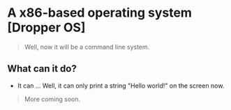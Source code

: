 # A x86-based operating system [Dropper OS]
> Well, now it will be a command line system.

## What can it do?
* It can ... Well, it can only print a string "Hello world!" on the screen now.

> More coming soon.